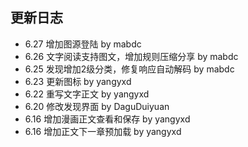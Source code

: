 ## 更新日志
- 6.27 增加图源登陆 by mabdc
- 6.26 文字阅读支持图文，增加规则压缩分享 by mabdc
- 6.25 发现增加2级分类，修复响应自动解码 by mabdc
- 6.23 更新图标 by yangyxd
- 6.22 重写文字正文 by yangyxd
- 6.20 修改发现界面 by DaguDuiyuan
- 6.16 增加漫画正文查看和保存 by yangyxd
- 6.16 增加正文下一章预加载 by yangyxd